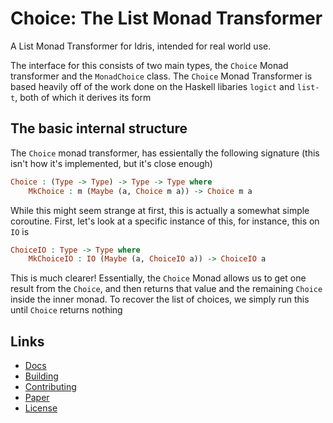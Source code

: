 # Choice: The List Monad Transformer 

A List Monad Transformer for Idris, intended for real world use.

The interface for this consists of two main types, the `Choice` Monad transformer and the `MonadChoice` class.
The `Choice` Monad Transformer is based heavily off of the work done on the Haskell libaries `logict` and `list-t`, both of which it derives its form

## The basic internal structure

The `Choice` monad transformer, has essientally the following signature (this isn't how it's implemented, but it's close enough)
```idris
Choice : (Type -> Type) -> Type -> Type where 
    MkChoice : m (Maybe (a, Choice m a)) -> Choice m a
```
While this might seem strange at first, this is actually a somewhat simple coroutine.
First, let's look at a specific instance of this, for instance, this on `IO` is 
```idris
ChoiceIO : Type -> Type where 
    MkChoiceIO : IO (Maybe (a, ChoiceIO a)) -> ChoiceIO a
```
This is much clearer! Essentially, the `Choice` Monad allows us to get one result from the `Choice`, and then returns that value and the remaining `Choice` inside the inner monad. To recover the list of choices, we simply run this until `Choice` returns nothing

## Links

- [Docs](docs/index.html)
- [Building](BUILDING.md)
- [Contributing](CONTRIBUTING)
- [Paper](paper/main.pdf)
- [License](LICENSE)